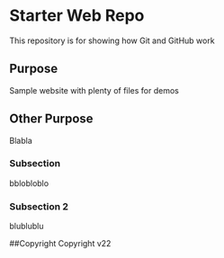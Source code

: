 # Starter Web Repo

This repository is for showing how Git and GitHub work

## Purpose

Sample website with plenty of files for demos

## Other Purpose

Blabla

### Subsection

bblobloblo

### Subsection 2

blublublu

##Copyright
Copyright v22